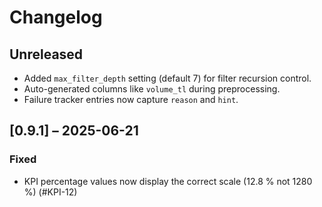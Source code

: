 # Changelog

## Unreleased
- Added `max_filter_depth` setting (default 7) for filter recursion control.
- Auto-generated columns like `volume_tl` during preprocessing.
- Failure tracker entries now capture `reason` and `hint`.

## [0.9.1] – 2025-06-21
### Fixed
- KPI percentage values now display the correct scale (12.8 % not 1280 %) (#KPI-12)
